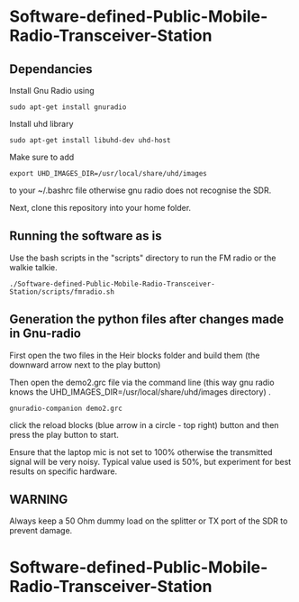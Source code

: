# Software-defined-Public-Mobile-Radio-Transceiver-Station

## Dependancies
Install Gnu Radio using

```
sudo apt-get install gnuradio
```

Install uhd library

```
sudo apt-get install libuhd-dev uhd-host
```

Make sure to add 

```
export UHD_IMAGES_DIR=/usr/local/share/uhd/images
```
to your ~/.bashrc file otherwise gnu radio does not recognise the SDR.

Next, clone this repository into your home folder.

## Running the software as is

Use the bash scripts in the "scripts" directory to run the FM radio or the walkie talkie.

```
./Software-defined-Public-Mobile-Radio-Transceiver-Station/scripts/fmradio.sh
```

## Generation the python files after changes made in Gnu-radio
First open the two files in the Heir blocks folder and build them (the downward arrow next to the play button)

Then open the demo2.grc file via the command line (this way gnu radio knows the UHD_IMAGES_DIR=/usr/local/share/uhd/images directory) .

```
gnuradio-companion demo2.grc 
```

click the reload blocks (blue arrow in a circle - top right) button and then press the play button to start.

Ensure that the laptop mic is not set to 100% otherwise the transmitted signal will be very noisy. Typical value used is 50%, but experiment for best results on specific hardware.


## WARNING

Always keep a 50 Ohm dummy load on the splitter or TX port of the SDR to prevent damage.


# Software-defined-Public-Mobile-Radio-Transceiver-Station
